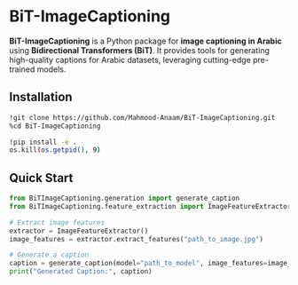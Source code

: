 # BiT-ImageCaptioning

**BiT-ImageCaptioning** is a Python package for **image captioning in Arabic** using **Bidirectional Transformers (BiT)**. It provides tools for generating high-quality captions for Arabic datasets, leveraging cutting-edge pre-trained models.



## Installation

```bash
!git clone https://github.com/Mahmood-Anaam/BiT-ImageCaptioning.git
%cd BiT-ImageCaptioning

!pip install -e .
os.kill(os.getpid(), 9)
```



## Quick Start

```python
from BiTImageCaptioning.generation import generate_caption
from BiTImageCaptioning.feature_extraction import ImageFeatureExtractor

# Extract image features
extractor = ImageFeatureExtractor()
image_features = extractor.extract_features("path_to_image.jpg")

# Generate a caption
caption = generate_caption(model="path_to_model", image_features=image_features)
print("Generated Caption:", caption)
```

